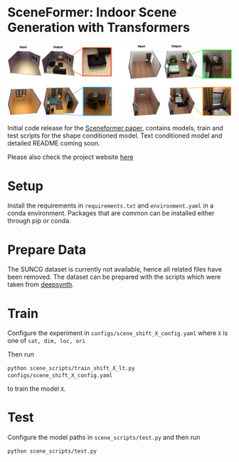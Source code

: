 # SceneFormer: Indoor Scene Generation with Transformers

![Examples of scenes generated by Sceneformer](img/teaser_new.png)

Initial code release for the [Sceneformer paper](https://arxiv.org/abs/2012.09793), contains models, train and test scripts for the shape conditioned model. Text conditioned model and detailed README coming soon.


Please also check the project website [here](https://xinpeng-wang.github.io/sceneformer/)
# Setup
Install the requirements in `requirements.txt` and `environment.yaml` in a conda environment. Packages that are common can be installed either through
pip or conda.

# Prepare Data
The SUNCG dataset is currently not available, hence all related files have been removed. The dataset can be prepared with the scripts which were taken  from [deepsynth](https://github.com/brownvc/deep-synth).

# Train
Configure the experiment in `configs/scene_shift_X_config.yaml` where `X` is one of `cat, dim, loc, ori`

Then run 
```
python scene_scripts/train_shift_X_lt.py configs/scene_shift_X_config.yaml
```
to train the model `X`.

# Test
Configure the model paths in `scene_scripts/test.py` and then run 
```
python scene_scripts/test.py
```
